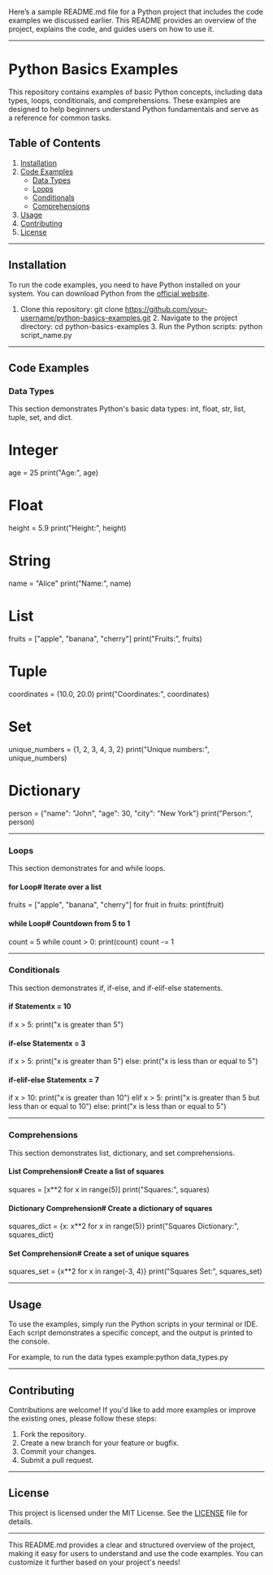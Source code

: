 Here’s a sample README.md file for a Python project that includes the code examples we discussed earlier. This README provides an overview of the project, explains the code, and guides users on how to use it.

---

# Python Basics Examples

This repository contains examples of basic Python concepts, including data types, loops, conditionals, and comprehensions. These examples are designed to help beginners understand Python fundamentals and serve as a reference for common tasks.

## Table of Contents
1. [Installation](#installation)
2. [Code Examples](#code-examples)
   - [Data Types](#data-types)
   - [Loops](#loops)
   - [Conditionals](#conditionals)
   - [Comprehensions](#comprehensions)
3. [Usage](#usage)
4. [Contributing](#contributing)
5. [License](#license)

---

## Installation

To run the code examples, you need to have Python installed on your system. You can download Python from the [official website](https://www.python.org/downloads/).

1. Clone this repository:
     git clone https://github.com/your-username/python-basics-examples.git
   2. Navigate to the project directory:
     cd python-basics-examples
   3. Run the Python scripts:
     python script_name.py
   
---

## Code Examples

### Data Types
This section demonstrates Python's basic data types: int, float, str, list, tuple, set, and dict.
# Integer
age = 25
print("Age:", age)

# Float
height = 5.9
print("Height:", height)

# String
name = "Alice"
print("Name:", name)

# List
fruits = ["apple", "banana", "cherry"]
print("Fruits:", fruits)

# Tuple
coordinates = (10.0, 20.0)
print("Coordinates:", coordinates)

# Set
unique_numbers = {1, 2, 3, 4, 3, 2}
print("Unique numbers:", unique_numbers)

# Dictionary
person = {"name": "John", "age": 30, "city": "New York"}
print("Person:", person)

---

### Loops
This section demonstrates for and while loops.

#### for Loop# Iterate over a list
fruits = ["apple", "banana", "cherry"]
for fruit in fruits:
    print(fruit)

#### while Loop# Countdown from 5 to 1
count = 5
while count > 0:
    print(count)
    count -= 1

---

### Conditionals
This section demonstrates if, if-else, and if-elif-else statements.

#### if Statementx = 10
if x > 5:
    print("x is greater than 5")

#### if-else Statementx = 3
if x > 5:
    print("x is greater than 5")
else:
    print("x is less than or equal to 5")

#### if-elif-else Statementx = 7
if x > 10:
    print("x is greater than 10")
elif x > 5:
    print("x is greater than 5 but less than or equal to 10")
else:
    print("x is less than or equal to 5")

---

### Comprehensions
This section demonstrates list, dictionary, and set comprehensions.

#### List Comprehension# Create a list of squares
squares = [x**2 for x in range(5)]
print("Squares:", squares)

#### Dictionary Comprehension# Create a dictionary of squares
squares_dict = {x: x**2 for x in range(5)}
print("Squares Dictionary:", squares_dict)

#### Set Comprehension# Create a set of unique squares
squares_set = {x**2 for x in range(-3, 4)}
print("Squares Set:", squares_set)

---

## Usage
To use the examples, simply run the Python scripts in your terminal or IDE. Each script demonstrates a specific concept, and the output is printed to the console.

For example, to run the data types example:python data_types.py

---

## Contributing
Contributions are welcome! If you'd like to add more examples or improve the existing ones, please follow these steps:
1. Fork the repository.
2. Create a new branch for your feature or bugfix.
3. Commit your changes.
4. Submit a pull request.

---

## License
This project is licensed under the MIT License. See the [LICENSE](LICENSE) file for details.

---

This README.md provides a clear and structured overview of the project, making it easy for users to understand and use the code examples. You can customize it further based on your project's needs!